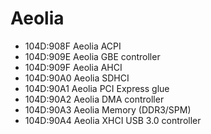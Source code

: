 Aeolia
======

- 104D:908F Aeolia ACPI
- 104D:909E Aeolia GBE controller
- 104D:909F Aeolia AHCI
- 104D:90A0 Aeolia SDHCI
- 104D:90A1 Aeolia PCI Express glue
- 104D:90A2 Aeolia DMA controller
- 104D:90A3 Aeolia Memory (DDR3/SPM)
- 104D:90A4 Aeolia XHCI USB 3.0 controller
